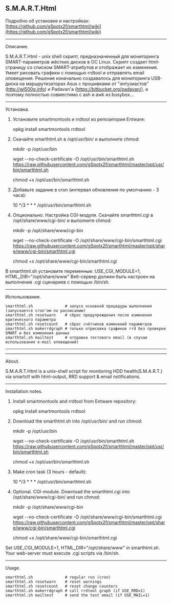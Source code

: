 ## S.M.A.R.T.Html




Подробно об установке и настройках: [https://github.com/gSpotx2f/smarthtml/wiki](https://github.com/gSpotx2f/smarthtml/wiki)

___________________


Описание.


S.M.A.R.T.Html - unix shell скрипт, предназначенный для мониторинга SMART-параметров жёстких дисков в ОС Linux. Скрипт создает html-страницу со списком SMART-атрибутов и отображает их изменения. Умеет рисовать графики с помощью rrdtool и отправлять email оповещения. Решение изначально создавалось для мониторинга USB-диска на маршрутизаторах Asus с прошивками от "энтузиастов" (http://wl500g.info) и Padavan'а (https://bitbucket.org/padavan/), а поэтому полностью совместимо с ash и awk из busybox...

___________________


Установка.


1. Установите smartmontools и rrdtool из репозитория Entware:

    opkg install smartmontools rrdtool


2. Скачайте smarthtml.sh в /opt/usr/bin/ и выполните chmod:

    mkdir -p /opt/usr/bin

    wget --no-check-certificate -O /opt/usr/bin/smarthtml.sh https://raw.githubusercontent.com/gSpotx2f/smarthtml/master/opt/usr/bin/smarthtml.sh

    chmod +x /opt/usr/bin/smarthtml.sh


3. Добавьте задание в cron (интервал обновления по умолчанию - 3 часа):

    10 */3 * * * /opt/usr/bin/smarthtml.sh


4. Опционально. Настройка CGI-модуля. Скачайте smarthtml.cgi в /opt/share/www/cgi-bin/ и выполните chmod:

    mkdir -p /opt/share/www/cgi-bin

    wget --no-check-certificate -O /opt/share/www/cgi-bin/smarthtml.cgi https://raw.githubusercontent.com/gSpotx2f/smarthtml/master/opt/share/www/cgi-bin/smarthtml.cgi

    chmod +x /opt/share/www/cgi-bin/smarthtml.cgi

 В smarthtml.sh установите переменные: USE_CGI_MODULE=1, HTML_DIR="/opt/share/www" Веб-сервер должен быть настроен на выполнение .cgi сценариев с помощью /bin/sh.
 
___________________


Использование.


    smarthtml.sh              # запуск основной процедуры выполнения (запускается cron'ом по расписанию)
    smarthtml.sh resetwarn    # сброс предупреждения после изменения критического параметра
    smarthtml.sh resetcount   # сброс счётчиков изменений параметров
    smarthtml.sh makerrdgraph # только отрисовка графиков rrd без проверки SMART и без изменения данных
    smarthtml.sh mailtest     # отправка тестового email (в случае использования e-mail оповещений)




___________________

___________________





About.


S.M.A.R.T.Html is a unix-shell script for monitoring HDD health(S.M.A.R.T.) via smartctl with html-output, RRD support & email notifications.

___________________


Installation notes.


1. Install smartmontools and rrdtool from Entware repository:

    opkg install smartmontools rrdtool

2. Download the smarthtml.sh into /opt/usr/bin/ and run chmod:

    mkdir -p /opt/usr/bin

    wget --no-check-certificate -O /opt/usr/bin/smarthtml.sh https://raw.githubusercontent.com/gSpotx2f/smarthtml/master/opt/usr/bin/smarthtml.sh

    chmod +x /opt/usr/bin/smarthtml.sh


3. Make cron task (3 hours - default):

    10 */3 * * * /opt/usr/bin/smarthtml.sh


4. Optional. CGI-module. Download the smarthtml.cgi into /opt/share/www/cgi-bin/ and run chmod:

    mkdir -p /opt/share/www/cgi-bin

    wget --no-check-certificate -O /opt/share/www/cgi-bin/smarthtml.cgi https://raw.githubusercontent.com/gSpotx2f/smarthtml/master/opt/share/www/cgi-bin/smarthtml.cgi

    chmod +x /opt/share/www/cgi-bin/smarthtml.cgi

 Set USE_CGI_MODULE=1, HTML_DIR="/opt/share/www" in smarthtml.sh. Your web-server must execute .cgi scripts via /bin/sh.
 
___________________


Usage.


    smarthtml.sh              # regular run (cron)
    smarthtml.sh resetwarn    # reset warnings
    smarthtml.sh resetcount   # reset change counters
    smarthtml.sh makerrdgraph # call rrdtool graph (if USE_RRD=1)
    smarthtml.sh mailtest     # send the test email (if USE_MAIL=1)

